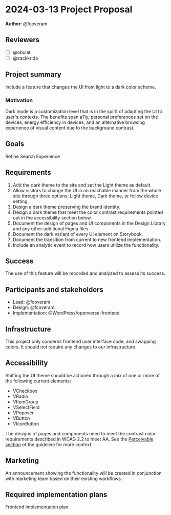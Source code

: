 # 2024-03-13 Project Proposal

**Author**: @fcoveram

## Reviewers

<!-- Choose two people at your discretion who make sense to review this based on their existing expertise. Check in to make sure folks aren't currently reviewing more than one other proposal or RFC. -->

- [ ] @obulat
- [ ] @zackkrida

## Project summary

<!-- A brief one or two sentence summary of the project's features -->

Include a feature that changes the UI from light to a dark color scheme.

### Motivation

Dark mode is a customization level that is in the spirit of adapting the UI to
user's contexts. The benefits span a11y, personal preferences set on the
devices, energy efficiency in devices, and an alternative browsing experience of
visual content due to the background contrast.

## Goals

<!-- Which yearly goal does this project advance? -->

Refine Search Experience

## Requirements

<!-- Detailed descriptions of the features required for the project. Include user stories if you feel they'd be helpful, but focus on describing a specification for how the feature would work with an eye towards edge cases. -->

1. Add the dark theme to the site and set the Light theme as default.
2. Allow visitors to change the UI in an reachable manner from the whole site
   through three options: Light theme, Dark theme, or follow device setting.
3. Design a dark theme preserving the brand identity.
4. Design a dark theme that meet the color contrast requirements pointed out in
   the accessibility section below.
5. Document the design of pages and UI components in the Design Library and any
   other additional Figma files.
6. Document the dark variant of every UI element on Storybook.
7. Document the transition from current to new frontend implementation.
8. Include an analytic event to record how users utilize the functionality.

## Success

<!-- How do we measure the success of the project? How do we know our ideas worked? -->

The use of this feature will be recorded and analyzed to assess its success.

## Participants and stakeholders

<!-- Who is working on the project and who are the external stakeholders, if any? Consider the lead, implementers, designers, and other stakeholders who have a say in how the project goes. -->

- Lead: @fcoveram
- Design: @fcoveram
- Implementation: @WordPress/openverse-frontend

## Infrastructure

<!-- What infrastructural considerations need to be made for this project? If there are none, say so explicitly rather than deleting the section. -->

This project only concerns frontend user interface code, and swapping colors. It
should not require any changes to our infrastructure.

## Accessibility

<!-- Are there specific accessibility concerns relevant to this project? Do you expect new UI elements that would need particular care to ensure they're implemented in an accessible way? Consider also low-spec device and slow internet accessibility, if relevant. -->

Shifting the UI theme should be actioned through a mix of one or more of the
following current elements:

- VCheckbox
- VRadio
- VItemGroup
- VSelectField
- VPopover
- VButton
- VIconButton

The designs of pages and components need to meet the contrast color requirements
described in WCAG 2.2 to meet AA. See the
[Perceivable section](https://www.w3.org/WAI/WCAG22/quickref/?currentsidebar=%23col_overview&levels=aaa&showtechniques=321#principle1)
of the guideline for more context.

## Marketing

<!-- Are there potential marketing opportunities that we'd need to coordinate with the community to accomplish? If there are none, say so explicitly rather than deleting the section.-->

An announcement showing the functionality will be created in conjunction with
marketing team based on their existing workflows.

## Required implementation plans

<!-- What are the required implementation plans? Consider if they should be split per level of the stack or per feature. -->

Frontend implementation plan.
